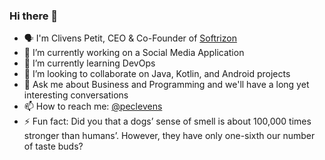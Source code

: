### Hi there 👋

- 🗣 I'm Clivens Petit, CEO & Co-Founder of [Softrizon](https://www.softrizon.com/?utm_source=github "www.softrizon.com")
- 🔭 I’m currently working on a Social Media Application
- 🌱 I’m currently learning DevOps
- 👯 I’m looking to collaborate on Java, Kotlin, and Android projects
- 💬 Ask me about Business and Programming and we'll have a long yet interesting conversations
- 📫 How to reach me: [@peclevens](https://linktr.ee/peclevens)
- ⚡ Fun fact: Did you that a dogs’ sense of smell is about 100,000 times stronger than humans’. However, they have only one-sixth our number of taste buds?
